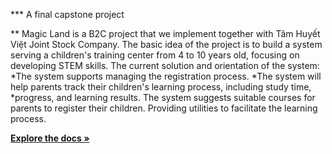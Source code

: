 *** A final capstone project

** Magic Land is a B2C project that we implement together with Tâm Huyết Việt Joint Stock Company. The basic idea of the project is to build a system serving a children's training center from 4 to 10 years old, focusing on developing STEM skills.
The current solution and orientation of the system: 
*The system supports managing the registration process.
*The system will help parents track their children's learning process, including study time, *progress, and learning results.
The system suggests suitable courses for parents to register their children.
Providing utilities to facilitate the learning process.

  <a href="https://docs.google.com/document/d/1STVa3lzbGbRgcCejTrTVKz_MfR0QU_vS/edit#heading=h.4d34og8"><strong>Explore the docs »</strong></a>

